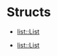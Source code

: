 # Structs

- [list::List](./alexandria_storage-list-List.md)

- [list::List](./alexandria_storage-list-List.md)

